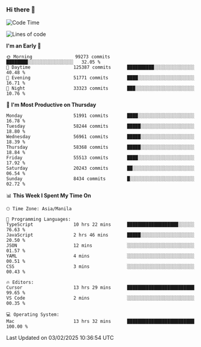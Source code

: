 ### Hi there 👋

<!--START_SECTION:waka-->
![Code Time](http://img.shields.io/badge/Code%20Time-5%2C813%20hrs%2022%20mins-blue)

![Lines of code](https://img.shields.io/badge/From%20Hello%20World%20I%27ve%20Written-119.6%20million%20lines%20of%20code-blue)

**I'm an Early 🐤** 

```text
🌞 Morning                99273 commits       ████████░░░░░░░░░░░░░░░░░   32.05 % 
🌆 Daytime                125387 commits      ██████████░░░░░░░░░░░░░░░   40.48 % 
🌃 Evening                51771 commits       ████░░░░░░░░░░░░░░░░░░░░░   16.71 % 
🌙 Night                  33323 commits       ███░░░░░░░░░░░░░░░░░░░░░░   10.76 % 
```
📅 **I'm Most Productive on Thursday** 

```text
Monday                   51991 commits       ████░░░░░░░░░░░░░░░░░░░░░   16.78 % 
Tuesday                  58244 commits       █████░░░░░░░░░░░░░░░░░░░░   18.80 % 
Wednesday                56961 commits       █████░░░░░░░░░░░░░░░░░░░░   18.39 % 
Thursday                 58368 commits       █████░░░░░░░░░░░░░░░░░░░░   18.84 % 
Friday                   55513 commits       ████░░░░░░░░░░░░░░░░░░░░░   17.92 % 
Saturday                 20243 commits       ██░░░░░░░░░░░░░░░░░░░░░░░   06.54 % 
Sunday                   8434 commits        █░░░░░░░░░░░░░░░░░░░░░░░░   02.72 % 
```


📊 **This Week I Spent My Time On** 

```text
🕑︎ Time Zone: Asia/Manila

💬 Programming Languages: 
TypeScript               10 hrs 22 mins      ███████████████████░░░░░░   76.63 % 
JavaScript               2 hrs 46 mins       █████░░░░░░░░░░░░░░░░░░░░   20.50 % 
JSON                     12 mins             ░░░░░░░░░░░░░░░░░░░░░░░░░   01.57 % 
YAML                     4 mins              ░░░░░░░░░░░░░░░░░░░░░░░░░   00.51 % 
CSS                      3 mins              ░░░░░░░░░░░░░░░░░░░░░░░░░   00.43 % 

🔥 Editors: 
Cursor                   13 hrs 29 mins      █████████████████████████   99.65 % 
VS Code                  2 mins              ░░░░░░░░░░░░░░░░░░░░░░░░░   00.35 % 

💻 Operating System: 
Mac                      13 hrs 32 mins      █████████████████████████   100.00 % 
```


 Last Updated on 03/02/2025 10:36:54 UTC
<!--END_SECTION:waka-->


<!--
**rad182/rad182** is a ✨ _special_ ✨ repository because its `README.md` (this file) appears on your GitHub profile.

Here are some ideas to get you started:

- 🔭 I’m currently working on ...
- 🌱 I’m currently learning ...
- 👯 I’m looking to collaborate on ...
- 🤔 I’m looking for help with ...
- 💬 Ask me about ...
- 📫 How to reach me: ...
- 😄 Pronouns: ...
- ⚡ Fun fact: ...
-->
